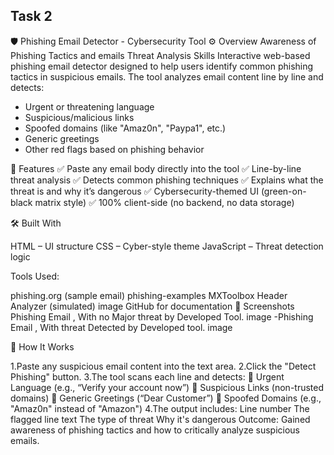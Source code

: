 ## Task 2
🛡️ Phishing Email Detector - Cybersecurity Tool
⚙️ Overview
 Awareness of Phishing Tactics and emails Threat Analysis Skills
 Interactive web-based phishing email detector designed to help users identify common phishing tactics in suspicious emails. The tool analyzes email content line by line and detects:

* Urgent or threatening language
* Suspicious/malicious links
* Spoofed domains (like "Amaz0n", "Paypa1", etc.)
* Generic greetings
* Other red flags based on phishing behavior


🚀 Features
✅ Paste any email body directly into the tool
✅ Line-by-line threat analysis
✅ Detects common phishing techniques
✅ Explains what the threat is and why it’s dangerous
✅ Cybersecurity-themed UI (green-on-black matrix style)
✅ 100% client-side (no backend, no data storage)

🛠️ Built With

HTML – UI structure
CSS – Cyber-style theme
JavaScript – Threat detection logic

Tools Used:

phishing.org (sample email) phishing-examples
MXToolbox Header Analyzer (simulated) image
GitHub for documentation
📸 Screenshots
Phishing Email , With no Major threat by Developed Tool.
image
-Phishing Email , With threat Detected by Developed tool. image

🧪 How It Works

1.Paste any suspicious email content into the text area.
2.Click the "Detect Phishing" button.
3.The tool scans each line and detects:
🚨 Urgent Language (e.g., “Verify your account now”)
🔗 Suspicious Links (non-trusted domains)
📧 Generic Greetings (“Dear Customer”)
🧨 Spoofed Domains (e.g., "Amaz0n" instead of "Amazon")
4.The output includes:
Line number
The flagged line text
The type of threat
Why it's dangerous
Outcome:
Gained awareness of phishing tactics and how to critically analyze suspicious emails.
